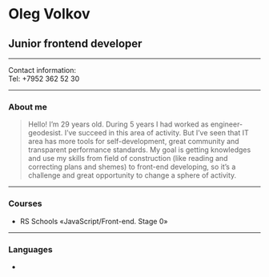 # Oleg Volkov  
## Junior frontend developer  
***
Contact information:  
Tel: +7952 362 52 30  
***
### About me  
> Hello! I’m 29 years old. During 5 years I had worked as engineer-geodesist. I’ve succeed in this area of activity. But I’ve seen that IT area has more tools for self-development, great community and transparent performance standards. 
My goal is getting knowledges and use my skills from field of construction (like reading and correcting plans and shemes) to front-end developing, so it’s a challenge and great opportunity to change a sphere of activity.
  
***
### Courses  
- RS Schools «JavaScript/Front-end. Stage 0»  
***
### Languages  
- 